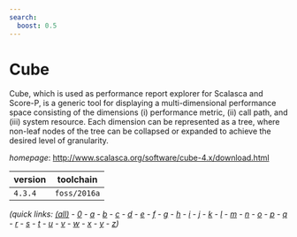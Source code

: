 ```yaml
---
search:
  boost: 0.5
---
```

# Cube

Cube, which is used as performance report explorer for Scalasca and  Score-P, is a generic tool for displaying a multi-dimensional performance space  consisting of the dimensions (i) performance metric, (ii) call path, and (iii) system  resource. Each dimension can be represented as a tree, where non-leaf nodes of the tree  can be collapsed or expanded to achieve the desired level of granularity.

*homepage*: <http://www.scalasca.org/software/cube-4.x/download.html>

version | toolchain
--------|----------
``4.3.4`` | ``foss/2016a``


*(quick links: [(all)](../index.md) - [0](../0/index.md) - [a](../a/index.md) - [b](../b/index.md) - [c](../c/index.md) - [d](../d/index.md) - [e](../e/index.md) - [f](../f/index.md) - [g](../g/index.md) - [h](../h/index.md) - [i](../i/index.md) - [j](../j/index.md) - [k](../k/index.md) - [l](../l/index.md) - [m](../m/index.md) - [n](../n/index.md) - [o](../o/index.md) - [p](../p/index.md) - [q](../q/index.md) - [r](../r/index.md) - [s](../s/index.md) - [t](../t/index.md) - [u](../u/index.md) - [v](../v/index.md) - [w](../w/index.md) - [x](../x/index.md) - [y](../y/index.md) - [z](../z/index.md))*

